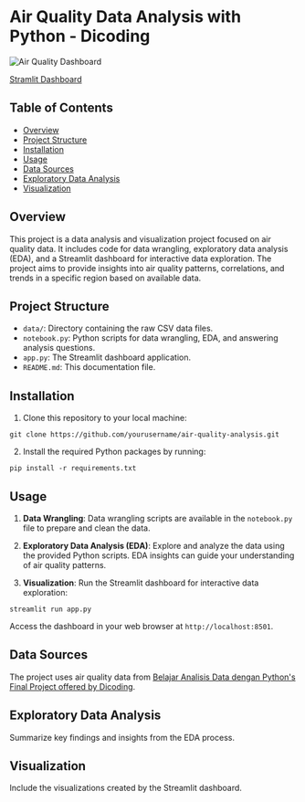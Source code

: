 # Air Quality Data Analysis with Python - Dicoding

![Air Quality Dashboard](dashboard.gif)

[Stramlit Dashboard](https://air-quality-data-analysis-dicoding.streamlit.app/)

## Table of Contents
- [Overview](#overview)
- [Project Structure](#project-structure)
- [Installation](#installation)
- [Usage](#usage)
- [Data Sources](#data-sources)
- [Exploratory Data Analysis](#exploratory-data-analysis)
- [Visualization](#visualization)

## Overview
This project is a data analysis and visualization project focused on air quality data. It includes code for data wrangling, exploratory data analysis (EDA), and a Streamlit dashboard for interactive data exploration. The project aims to provide insights into air quality patterns, correlations, and trends in a specific region based on available data.

## Project Structure
- `data/`: Directory containing the raw CSV data files.
- `notebook.py`: Python scripts for data wrangling, EDA, and answering analysis questions.
- `app.py`: The Streamlit dashboard application.
- `README.md`: This documentation file.

## Installation
1. Clone this repository to your local machine:
```
git clone https://github.com/yourusername/air-quality-analysis.git
```
2. Install the required Python packages by running:
```
pip install -r requirements.txt
```

## Usage
1. **Data Wrangling**: Data wrangling scripts are available in the `notebook.py` file to prepare and clean the data.

2. **Exploratory Data Analysis (EDA)**: Explore and analyze the data using the provided Python scripts. EDA insights can guide your understanding of air quality patterns.

3. **Visualization**: Run the Streamlit dashboard for interactive data exploration:

```
streamlit run app.py
```
Access the dashboard in your web browser at `http://localhost:8501`.

## Data Sources
The project uses air quality data from [Belajar Analisis Data dengan Python's Final Project offered by Dicoding](https://drive.google.com/file/d/1RhU3gJlkteaAQfyn9XOVAz7a5o1-etgr/view).

## Exploratory Data Analysis
Summarize key findings and insights from the EDA process.

## Visualization
Include the visualizations created by the Streamlit dashboard.
